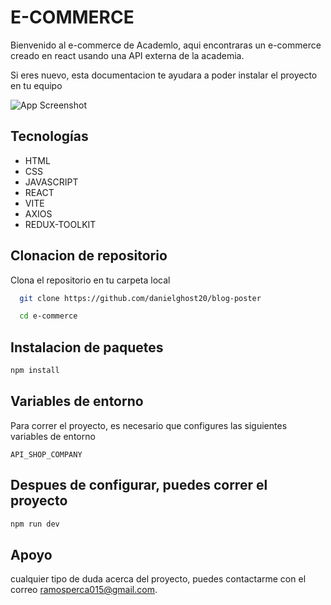 
# E-COMMERCE 

Bienvenido al e-commerce de Academlo, aqui encontraras un e-commerce creado en react usando una API externa de la academia.

Si eres nuevo, esta documentacion te ayudara a poder instalar el proyecto en tu equipo


![App Screenshot](https://via.placeholder.com/468x300?text=App+Screenshot+Here)

## Tecnologías

- HTML
- CSS
- JAVASCRIPT
- REACT
- VITE
- AXIOS
- REDUX-TOOLKIT


## Clonacion de repositorio

Clona el repositorio en tu carpeta local

```bash
  git clone https://github.com/danielghost20/blog-poster

  cd e-commerce
```
## Instalacion de paquetes

```bash
npm install
```


## Variables de entorno

Para correr el proyecto, es necesario que configures las siguientes variables de entorno

`API_SHOP_COMPANY`

## Despues de configurar, puedes correr el proyecto

```bash
npm run dev
```
## Apoyo

cualquier tipo de duda acerca del proyecto, puedes contactarme con el correo ramosperca015@gmail.com.
